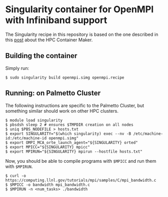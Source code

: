 # Singularity container for OpenMPI with Infiniband support

The Singularity recipe in this repository is based on the one described
in this [post](https://devblogs.nvidia.com/making-containers-easier-with-hpc-container-maker/)
about the HPC Container Maker.

## Building the container

Simply run:

```
$ sudo singularity build openmpi.simg openmpi.recipe
```

## Running: on Palmetto Cluster

The following instructions are specific to the Palmetto Cluster,
but something similar should work on other HPC clusters.

```
$ module load singularity
$ pbsdsh sleep 2 # ensures $TMPDIR creation on all nodes
$ uniq $PBS_NODEFILE > hosts.txt
$ export SINGULARITY="$(which singularity) exec --nv -B /etc/machine-id:/etc/machine-id openmpi.simg"
$ export OMPI_MCA_orte_launch_agent="${SINGULARITY} orted"
$ export MPICC="${SINGULARITY} mpicc"
$ export MPIRUN="${SINGULARITY} mpirun --hostfile hosts.txt"
```

Now, you should be able to compile programs with `$MPICC`
and run them with `$MPIRUN`.

```
$ curl -o https://computing.llnl.gov/tutorials/mpi/samples/C/mpi_bandwidth.c
$ $MPICC -o bandwidth mpi_bandwidth.c
$ $MPIRUN -n <num_tasks> ./bandwidth
```
